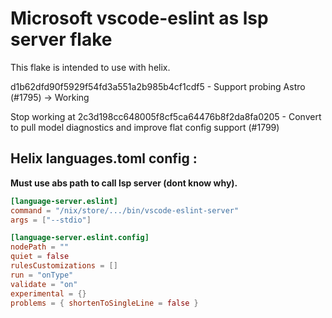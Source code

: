 # Microsoft vscode-eslint as lsp server flake

This flake is intended to use with helix.

d1b62dfd90f5929f54fd3a551a2b985b4cf1cdf5 - Support probing Astro (#1795) -> Working

Stop working at 2c3d198cc648005f8cf5ca64476b8f2da8fa0205 - Convert to pull model diagnostics and improve flat config support (#1799)

## Helix languages.toml config :

**Must use abs path to call lsp server (dont know why).**

```toml
[language-server.eslint]
command = "/nix/store/.../bin/vscode-eslint-server"
args = ["--stdio"]

[language-server.eslint.config]
nodePath = ""
quiet = false
rulesCustomizations = []
run = "onType"
validate = "on"
experimental = {}
problems = { shortenToSingleLine = false }
```
